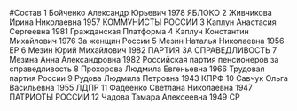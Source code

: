 #Состав
1 Бойченко Александр Юрьевич 1978 ЯБЛОКО
2 Живчикова Ирина Николаевна 1957 КОММУНИСТЫ РОССИИ
3 Каплун Анастасия Сергеевна 1981 Гражданская Платформа
4 Каплун Константин Михайлович 1976 За женщин России
5 Мезин Наталья Николаевна 1956 ЕР
6 Мезин Юрий Михайлович 1982 ПАРТИЯ ЗА СПРАВЕДЛИВОСТЬ
7 Мезина Анна Александровна 1982 Российская партия пенсионеров за справедливость
8 Прохорова Людмила Евгеньевна 1966 Трудовая партия России
9 Рудова Людмила Петровна 1943 КПРФ
10 Савчук Ольга Васильевна 1955 ЛДПР
11 Фадеенко Светлана Николаевна 1947 ПАТРИОТЫ РОССИИ
12 Чадова Тамара Алексеевна 1949 СР
